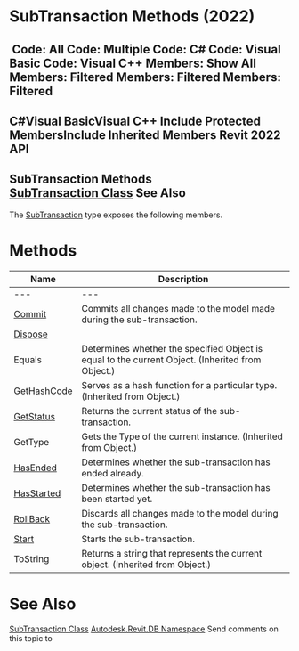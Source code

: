 # SubTransaction Methods (2022)

﻿
 Code: All Code: Multiple Code: C# Code: Visual Basic Code: Visual C++  Members: Show All Members: Filtered Members: Filtered Members: Filtered   
---  
C#Visual BasicVisual C++
Include Protected MembersInclude Inherited Members
Revit 2022 API  
---  
SubTransaction Methods  
[SubTransaction Class](801e5f17-cab0-044d-835c-a39592374f89.md "SubTransaction Class") See Also  
---  
The [SubTransaction](801e5f17-cab0-044d-835c-a39592374f89.md "SubTransaction Class") type exposes the following members.
# Methods
| Name | Description |
| --- | --- |
| --- | --- | --- |
| [Commit](65a0359a-ef13-e7aa-7d5c-7470fe177848.md "Commit Method") | Commits all changes made to the model made during the sub-transaction. |
| [Dispose](ea153fdd-ccdc-41ca-3233-cfa661ccd164.md "Dispose Method") |
| Equals | Determines whether the specified Object is equal to the current Object. (Inherited from Object.) |
| GetHashCode | Serves as a hash function for a particular type.  (Inherited from Object.) |
| [GetStatus](3da7e561-66d4-97d5-ed12-7ff77b478421.md "GetStatus Method") | Returns the current status of the sub-transaction. |
| GetType | Gets the Type of the current instance. (Inherited from Object.) |
| [HasEnded](26649bc6-e455-e25d-3b03-929413f44e02.md "HasEnded Method") | Determines whether the sub-transaction has ended already. |
| [HasStarted](f901f404-1de2-912e-747d-375b0e782bef.md "HasStarted Method") | Determines whether the sub-transaction has been started yet. |
| [RollBack](3de65ee0-50f1-c601-62f9-c77479b08418.md "RollBack Method") | Discards all changes made to the model during the sub-transaction. |
| [Start](24a1e46d-2893-231a-cfff-a3f8e411247a.md "Start Method") | Starts the sub-transaction. |
| ToString | Returns a string that represents the current object. (Inherited from Object.) |

# See Also
[SubTransaction Class](801e5f17-cab0-044d-835c-a39592374f89.md "SubTransaction Class")
[Autodesk.Revit.DB Namespace](87546ba7-461b-c646-cbb1-2cb8f5bff8b2.md "Autodesk.Revit.DB Namespace")
Send comments on this topic to 